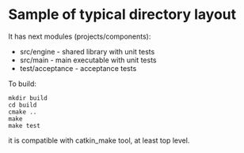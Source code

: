 # Sample of typical directory layout

It has next modules (projects/components):

- src/engine - shared library with unit tests
- src/main - main executable with unit tests
- test/acceptance - acceptance tests

To build:

```make
mkdir build
cd build
cmake ..
make
make test
```

it is compatible with catkin_make tool, at least top level.
